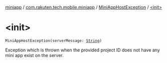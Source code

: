 [miniapp](../../index.md) / [com.rakuten.tech.mobile.miniapp](../index.md) / [MiniAppHostException](index.md) / [&lt;init&gt;](./-init-.md)

# &lt;init&gt;

`MiniAppHostException(serverMessage: `[`String`](https://kotlinlang.org/api/latest/jvm/stdlib/kotlin/-string/index.html)`)`

Exception which is thrown when the provided project ID
does not have any mini app exist on the server.

